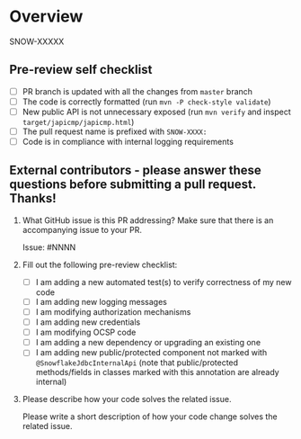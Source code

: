 # Overview

SNOW-XXXXX

## Pre-review self checklist
- [ ] PR branch is updated with all the changes from `master` branch
- [ ] The code is correctly formatted (run `mvn -P check-style validate`)
- [ ] New public API is not unnecessary exposed (run `mvn verify` and inspect `target/japicmp/japicmp.html`)
- [ ] The pull request name is prefixed with `SNOW-XXXX: `
- [ ] Code is in compliance with internal logging requirements

## External contributors - please answer these questions before submitting a pull request. Thanks!

1. What GitHub issue is this PR addressing? Make sure that there is an accompanying issue to your PR.

   Issue: #NNNN


2. Fill out the following pre-review checklist:

   - [ ] I am adding a new automated test(s) to verify correctness of my new code
   - [ ] I am adding new logging messages
   - [ ] I am modifying authorization mechanisms
   - [ ] I am adding new credentials
   - [ ] I am modifying OCSP code
   - [ ] I am adding a new dependency or upgrading an existing one
   - [ ] I am adding new public/protected component not marked with `@SnowflakeJdbcInternalApi` (note that public/protected methods/fields in classes marked with this annotation are already internal)

3. Please describe how your code solves the related issue.

   Please write a short description of how your code change solves the related issue.
